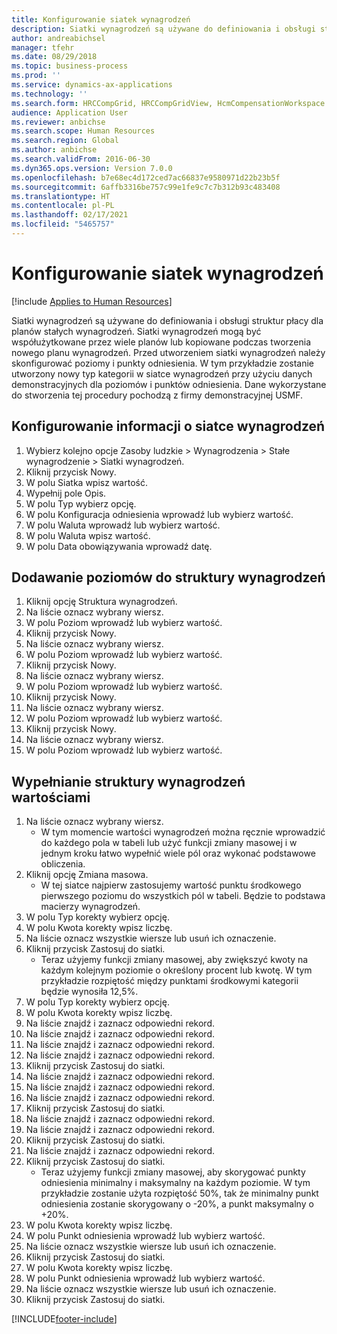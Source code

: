 ```yaml
---
title: Konfigurowanie siatek wynagrodzeń
description: Siatki wynagrodzeń są używane do definiowania i obsługi struktur płacy dla planów stałych wynagrodzeń.
author: andreabichsel
manager: tfehr
ms.date: 08/29/2018
ms.topic: business-process
ms.prod: ''
ms.service: dynamics-ax-applications
ms.technology: ''
ms.search.form: HRCCompGrid, HRCCompGridView, HcmCompensationWorkspace
audience: Application User
ms.reviewer: anbichse
ms.search.scope: Human Resources
ms.search.region: Global
ms.author: anbichse
ms.search.validFrom: 2016-06-30
ms.dyn365.ops.version: Version 7.0.0
ms.openlocfilehash: b7e68ec4d172ced7ac66837e9580971d22b23b5f
ms.sourcegitcommit: 6affb3316be757c99e1fe9c7c7b312b93c483408
ms.translationtype: HT
ms.contentlocale: pl-PL
ms.lasthandoff: 02/17/2021
ms.locfileid: "5465757"
---
```

# <a name="set-up-compensation-grids"></a>Konfigurowanie siatek wynagrodzeń

[!include [Applies to Human Resources](../includes/applies-to-hr.md)]

Siatki wynagrodzeń są używane do definiowania i obsługi struktur płacy dla planów stałych wynagrodzeń. Siatki wynagrodzeń mogą być współużytkowane przez wiele planów lub kopiowane podczas tworzenia nowego planu wynagrodzeń.  Przed utworzeniem siatki wynagrodzeń należy skonfigurować poziomy i punkty odniesienia. W tym przykładzie zostanie utworzony nowy typ kategorii w siatce wynagrodzeń przy użyciu danych demonstracyjnych dla poziomów i punktów odniesienia. Dane wykorzystane do stworzenia tej procedury pochodzą z firmy demonstracyjnej USMF.


## <a name="set-up-information-about-the-compensation-grid"></a>Konfigurowanie informacji o siatce wynagrodzeń
1. Wybierz kolejno opcje Zasoby ludzkie > Wynagrodzenia > Stałe wynagrodzenie > Siatki wynagrodzeń.
2. Kliknij przycisk Nowy.
3. W polu Siatka wpisz wartość.
4. Wypełnij pole Opis.
5. W polu Typ wybierz opcję.
6. W polu Konfiguracja odniesienia wprowadź lub wybierz wartość.
7. W polu Waluta wprowadź lub wybierz wartość.
8. W polu Waluta wpisz wartość.
9. W polu Data obowiązywania wprowadź datę.

## <a name="add-levels-to-the-compensation-structure"></a>Dodawanie poziomów do struktury wynagrodzeń
1. Kliknij opcję Struktura wynagrodzeń.
2. Na liście oznacz wybrany wiersz.
3. W polu Poziom wprowadź lub wybierz wartość.
4. Kliknij przycisk Nowy.
5. Na liście oznacz wybrany wiersz.
6. W polu Poziom wprowadź lub wybierz wartość.
7. Kliknij przycisk Nowy.
8. Na liście oznacz wybrany wiersz.
9. W polu Poziom wprowadź lub wybierz wartość.
10. Kliknij przycisk Nowy.
11. Na liście oznacz wybrany wiersz.
12. W polu Poziom wprowadź lub wybierz wartość.
13. Kliknij przycisk Nowy.
14. Na liście oznacz wybrany wiersz.
15. W polu Poziom wprowadź lub wybierz wartość.

## <a name="fill-in-the-compensation-structure-with-values"></a>Wypełnianie struktury wynagrodzeń wartościami
1. Na liście oznacz wybrany wiersz.
    * W tym momencie wartości wynagrodzeń można ręcznie wprowadzić do każdego pola w tabeli lub użyć funkcji zmiany masowej i w jednym kroku łatwo wypełnić wiele pól oraz wykonać podstawowe obliczenia.  
2. Kliknij opcję Zmiana masowa.
    * W tej siatce najpierw zastosujemy wartość punktu środkowego pierwszego poziomu do wszystkich pól w tabeli. Będzie to podstawa macierzy wynagrodzeń.  
3. W polu Typ korekty wybierz opcję.
4. W polu Kwota korekty wpisz liczbę.
5. Na liście oznacz wszystkie wiersze lub usuń ich oznaczenie.
6. Kliknij przycisk Zastosuj do siatki.
    * Teraz użyjemy funkcji zmiany masowej, aby zwiększyć kwoty na każdym kolejnym poziomie o określony procent lub kwotę. W tym przykładzie rozpiętość między punktami środkowymi kategorii będzie wynosiła 12,5%.  
7. W polu Typ korekty wybierz opcję.
8. W polu Kwota korekty wpisz liczbę.
9. Na liście znajdź i zaznacz odpowiedni rekord.
10. Na liście znajdź i zaznacz odpowiedni rekord.
11. Na liście znajdź i zaznacz odpowiedni rekord.
12. Na liście znajdź i zaznacz odpowiedni rekord.
13. Kliknij przycisk Zastosuj do siatki.
14. Na liście znajdź i zaznacz odpowiedni rekord.
15. Na liście znajdź i zaznacz odpowiedni rekord.
16. Na liście znajdź i zaznacz odpowiedni rekord.
17. Kliknij przycisk Zastosuj do siatki.
18. Na liście znajdź i zaznacz odpowiedni rekord.
19. Na liście znajdź i zaznacz odpowiedni rekord.
20. Kliknij przycisk Zastosuj do siatki.
21. Na liście znajdź i zaznacz odpowiedni rekord.
22. Kliknij przycisk Zastosuj do siatki.
    * Teraz użyjemy funkcji zmiany masowej, aby skorygować punkty odniesienia minimalny i maksymalny na każdym poziomie. W tym przykładzie zostanie użyta rozpiętość 50%, tak że minimalny punkt odniesienia zostanie skorygowany o -20%, a punkt maksymalny o +20%.  
23. W polu Kwota korekty wpisz liczbę.
24. W polu Punkt odniesienia wprowadź lub wybierz wartość.
25. Na liście oznacz wszystkie wiersze lub usuń ich oznaczenie.
26. Kliknij przycisk Zastosuj do siatki.
27. W polu Kwota korekty wpisz liczbę.
28. W polu Punkt odniesienia wprowadź lub wybierz wartość.
29. Na liście oznacz wszystkie wiersze lub usuń ich oznaczenie.
30. Kliknij przycisk Zastosuj do siatki.



[!INCLUDE[footer-include](../includes/footer-banner.md)]